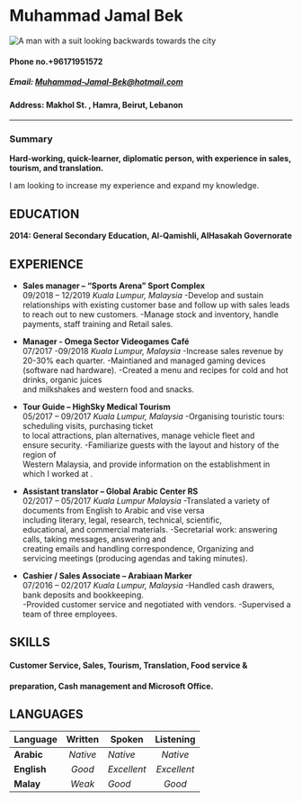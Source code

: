 


# Muhammad Jamal Bek
![A man with a suit looking backwards towards the city](https://nextluxury.com/wp-content/uploads/How-To-Be-A-Successful-Businessman-–-50-Rules-Of-Entrepreneurship-Only-The-Rich-And-Ruthless-Know.jpg "This is not me.")   
#### Phone no.+96171951572
##### Email: Muhammad-Jamal-Bek@hotmail.com
#### Address: Makhol St. , Hamra, Beirut, Lebanon
---

### Summary

**Hard-working, quick-learner, diplomatic person,
with experience in sales, tourism, and translation.**   

 I am looking to increase my experience and expand my
knowledge.

## EDUCATION 
**2014: General Secondary
Education, Al-Qamishli, AlHasakah Governorate**

## EXPERIENCE

* **Sales manager – “Sports Arena” Sport Complex**   
09/2018 – 12/2019 *Kuala Lumpur, Malaysia*
        -Develop and sustain relationships with existing customer base and
        follow up with sales leads to reach out to new customers.
        -Manage stock and inventory, handle payments, staff training and Retail sales.

* **Manager - Omega Sector Videogames Café**   
07/2017 -09/2018 *Kuala Lumpur, Malaysia*
        -Increase sales revenue by 20-30% each quarter.
        -Maintianed and managed gaming devices (software nad hardware).
        -Created a menu and recipes for cold and hot drinks, organic juices  
         and milkshakes and western food and snacks.
         
* **Tour Guide – HighSky Medical Tourism**  
05/2017 – 09/2017 *Kuala Lumpur, Malaysia*
        -Organising touristic tours: scheduling visits, purchasing ticket  
        to local attractions, plan alternatives, manage vehicle fleet and  
        ensure security.
        -Familiarize guests with the layout and history of the region of  
         Western Malaysia, and provide information on the establishment in which I worked at .
         
* **Assistant translator – Global Arabic Center RS**  
02/2017 – 05/2017 *Kuala Lumpur Malaysia*
        -Translated a variety of documents from English to Arabic and vise versa  
         including literary, legal, research, technical, scientific,  
         educational, and commercial materials.
        -Secretarial work: answering calls, taking messages, answering and  
         creating emails and handling correspondence, Organizing and  
         servicing meetings (producing agendas and taking minutes).

* **Cashier / Sales Associate – Arabiaan Marker**   
07/2016 – 02/2017 *Kuala Lumpur, Malaysia*
        -Handled cash drawers, bank deposits and bookkeeping.        
        -Provided customer service and negotiated with vendors.
        -Supervised a team of three employees. 



## SKILLS
#### Customer Service, Sales, Tourism, Translation, Food service &  
#### preparation, Cash management and Microsoft Office.

## LANGUAGES 

| Language  | Written | Spoken  | Listening |
| ----------|:-------:| ------- |:---------:|
| **Arabic**    | *Native*  | *Native*  | *Native*    |
| **English**   | *Good*    |*Excellent*| *Excellent* |
| **Malay**     | *Weak*    | *Good*    | *Good*      |


